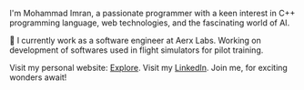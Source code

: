 I'm Mohammad Imran, a passionate programmer with a keen interest in C++ programming language, web technologies, and the fascinating world of AI.

🎨 I currently work as a software engineer at Aerx Labs. Working on development of softwares used in flight simulators for pilot training.

Visit my personal website: [Explore](https://imran-01.netlify.app/). Visit my [LinkedIn](https://www.linkedin.com/in/mohdimran01). Join me, for exciting wonders await!
